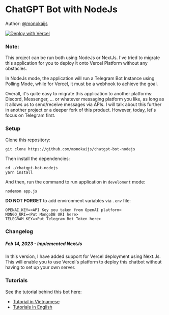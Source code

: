 # ChatGPT Bot with NodeJs
Author: [@monokaijs](https://monokaijs.com)

[![Deploy with Vercel](https://vercel.com/button)](https://vercel.com/new/clone?repository-url=https%3A%2F%2Fgithub.com%2Fmonokaijs%2Fchatgpt-bot-nodejs)

### Note:
This project can be run both using NodeJs or NextJs. I've tried to migrate this application
for you to deploy it onto Vercel Platform without any obstacles.

In NodeJs mode, the application will run a Telegram Bot Instance using Polling Mode, while for Vercel,
it must be a webhook to achieve the goal.

Overall, it's quite easy to migrate this application to another platforms: Discord, Messenger, ... or whatever messaging
platform you like, as long as it allows us to send/receive messages via APIs. I will talk about this further
in another project or a deeper fork of this product. However, today, let's focus on Telegram first.

### Setup
Clone this repository:
```shell
git clone https://github.com/monokaijs/chatgpt-bot-nodejs
```
Then install the dependencies:
```shell
cd ./chatgpt-bot-nodejs
yarn install
```
And then, run the command to run application in `develoment` mode:
```shell
nodemon app.js
```

**DO NOT FORGET** to add environment variables via `.env` file:
```textmate
OPENAI_KEY=<API Key you taken from OpenAI platform>
MONGO_URI=<Put MongoDB URI here>
TELEGRAM_KEY=<Put Telegram Bot Token here>
```

### Changelog
##### Feb 14, 2023 - Implemented NextJs
In this version, I have added support for Vercel deployment using Next.Js. This will enable you to use Vercel's platform
to deploy this chatbot without having to set up your own server.

### Tutorials
See the tutorial behind this bot here:
- [Tutorial in Vietnamese](docs/tutorials.vi.md)
- [Tutorials in English](docs/tutorials.en.md)
